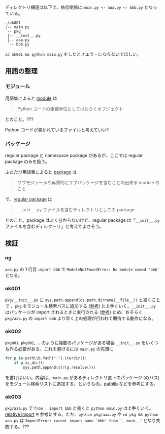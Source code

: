 ディレクトリ構造は以下で、依存関係は `main.py <- aaa.py <- bbb.py` となっている。

```
./ok001
|-- main.py
`-- pkg
 |-- __init__.py
 |-- aaa.py
 `-- bbb.py
```

`cd ok001 && python main.py` をしたときエラーにならないでほしい。

## 用語の整理

### モジュール

用語集によると [module](https://docs.python.org/ja/3.8/glossary.html#term-module) は

> Python コードの組織単位としてはたらくオブジェクト

とのこと。???

Python コードが書かれているファイルと考えていい?

### パッケージ

regular package と namespace package があるが、ここでは regular package のみを扱う。

ふたたび用語集によると [package](https://docs.python.org/ja/3.8/glossary.html#term-package) は

> サブモジュールや再帰的にサブパッケージを含むことの出来る module のこと

で、[regular package](https://docs.python.org/ja/3.8/glossary.html#term-regular-package) は

> `__init__.py` ファイルを含むディレクトリとしての package

とのこと。package はよく分からないけど、regular package は「`__init__.py` ファイルを含むディレクトリ」と考えてよさそう。

## 検証

### ng

`aaa.py` の 1 行目 `import bbb` で `ModuleNotFoundError: No module named 'bbb'` となる。

### ok001

`pkg/__init__.py` に `sys.path.append(os.path.dirname(__file__))` と書くことで 、`pkg` をモジュール検索パスに追加する ([参考](https://docs.python.org/ja/3/library/sys.html?highlight=sys%20path#sys.path)) と上手くいく。`__init__.py` はパッケージが import されるときに実行される ([参考](https://docs.python.org/ja/3.8/reference/import.html#regular-packages)) ため、おそらく `pkg/aaa.py` の `import bbb` より早く上の処理が行われて期待する動作になる。

### ok002

`pkg001`, `pkg002`, ... のように複数のパッケージがある場合 `__init__.py` をいくつも作る必要がある。これを避けるには `main.py` の先頭に

```python
for p in pathlib.Path(".").iterdir():
    if p.is_dir():
        sys.path.append(str(p.resolve()))
```

を書けばいい。内容は、`main.py` があるディレクトリ直下のパッケージ (のパス) をモジュール検索リストに追加する、というもの。[pathlib](https://docs.python.org/ja/3/library/pathlib.html) などを参考にする。

### ok003

`pkg/aaa.py` で `from . import bbb` と書くと `python main.py` は上手くいく。[relative import](https://docs.python.org/ja/3/reference/import.html#package-relative-imports) を参考にする。ただ、`python pkg/aaa.py` や `cd pkg && python aaa.py` は `ImportError: cannot import name 'bbb' from '__main__'` となり失敗する。???
